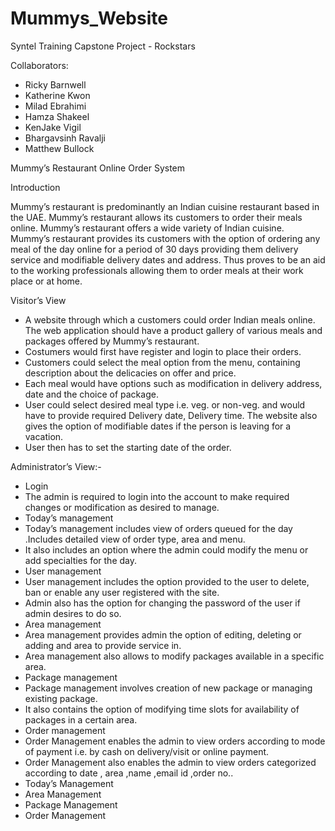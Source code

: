 # Mummys_Website

Syntel Training Capstone Project - Rockstars


Collaborators:

- Ricky Barnwell
- Katherine Kwon
- Milad Ebrahimi
- Hamza Shakeel
- KenJake Vigil
- Bhargavsinh Ravalji
- Matthew Bullock


Mummy’s Restaurant Online Order System

Introduction
 
Mummy’s restaurant is predominantly an Indian cuisine restaurant based in the UAE. Mummy’s restaurant allows its customers to order their meals online. Mummy’s restaurant offers a wide variety of Indian cuisine. Mummy’s restaurant provides its customers with the option of ordering any meal of the day online for a period of 30 days providing them delivery service and modifiable delivery dates and address. Thus proves to be an aid to the working professionals allowing them to order meals at their work place or at home.
 
 
Visitor’s View
- A website through which a customers could order Indian meals online. The web application should have a product gallery of various meals and packages offered by Mummy’s restaurant.
- Costumers would first have register and login to place their orders.
- Customers could select the meal option from the menu, containing description about the delicacies on offer and price.
- Each meal would have options such as modification in delivery address, date and the choice of package.
- User could select desired meal type i.e. veg. or non-veg. and would have to provide required Delivery date, Delivery time. The website also gives the option of modifiable dates if the person is leaving for a vacation.
- User then has to set the starting date of the order.
 
 
Administrator’s View:-
- Login
- The admin is required to login into the account to make required changes or modification as desired to manage.
- Today’s management
- Today’s management includes view of orders queued for the day .Includes detailed view of order type, area and menu.
- It also includes an option where the admin could modify the menu or add specialties for the day.
- User management
- User management includes the option provided to the user to delete, ban or enable any user registered with the site.
- Admin also has the option for changing the password of the user if admin desires to do so.
- Area management
- Area management provides admin the option of editing, deleting or adding and area to provide service in.
- Area management also allows to modify packages available in a specific area.
- Package management
- Package management involves creation of new package or managing existing package.
- It also contains the option of modifying time slots for availability of packages in a certain area.
- Order management
- Order Management enables the admin to view orders according to mode of payment i.e. by cash on delivery/visit or online payment.
- Order Management also enables the admin to view orders categorized according to date , area ,name ,email id ,order no..
- Today’s Management
- Area Management
- Package Management
- Order Management
 
